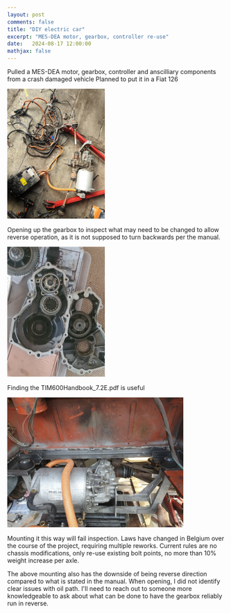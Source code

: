```yaml
---
layout: post
comments: false
title: "DIY electric car"
excerpt: "MES-DEA motor, gearbox, controller re-use"
date:   2024-08-17 12:00:00
mathjax: false
---
```


Pulled a MES-DEA motor, gearbox, controller and anscilliary components from a crash damaged vehicle
Planned to put it in a Fiat 126

<div class="imgcap">
<img style="max-width: 450px; max-height: 300px" src="/assets/mes-dea/components.jpg">
</div>

Opening up the gearbox to inspect what may need to be changed to allow reverse operation, as it is not supposed to turn backwards per the manual.

<div class="imgcap">
<img style="max-width: 450px; max-height: 300px" src="/assets/mes-dea/gearbox.jpg">
</div>

Finding the TIM600Handbook_7.2E.pdf is useful

<div class="imgcap">
<img style="max-width: 450px; max-height: 300px" src="/assets/mes-dea/mounted.jpg">
</div>

Mounting it this way will fail inspection. Laws have changed in Belgium over the course of the project, requiring multiple reworks. 
Current rules are no chassis modifications, only re-use existing bolt points, no more than 10% weight increase per axle.

The above mounting also has the downside of being reverse direction compared to what is stated in the manual. When opening, I did not identify clear issues with oil path. I'll need to reach out to someone more knowledgeable to ask about what can be done to have the gearbox reliably run in reverse.